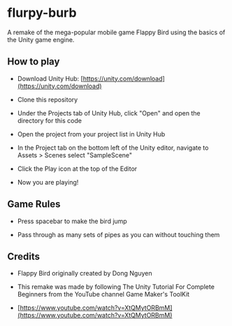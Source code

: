 # flurpy-burb
A remake of the mega-popular mobile game Flappy Bird using the basics of the Unity game engine.

## How to play

- Download Unity Hub: [https://unity.com/download](https://unity.com/download)

- Clone this repository

- Under the Projects tab of Unity Hub, click "Open" and open the directory for this code

- Open the project from your project list in Unity Hub

- In the Project tab on the bottom left of the Unity editor, navigate to Assets > Scenes select "SampleScene"

- Click the Play icon at the top of the Editor

- Now you are playing!

## Game Rules

 - Press spacebar to make the bird jump

 - Pass through as many sets of pipes as you can without touching them

## Credits

  - Flappy Bird originally created by Dong Nguyen

  - This remake was made by following The Unity Tutorial For Complete Beginners from the YouTube channel Game Maker's ToolKit
  - [https://www.youtube.com/watch?v=XtQMytORBmM](https://www.youtube.com/watch?v=XtQMytORBmM)
